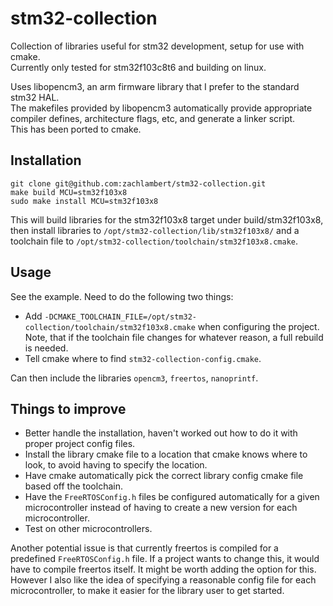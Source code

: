 # stm32-collection

Collection of libraries useful for stm32 development, setup for use with cmake.  
Currently only tested for stm32f103c8t6 and building on linux.

Uses libopencm3, an arm firmware library that I prefer to the standard stm32 HAL.  
The makefiles provided by libopencm3 automatically provide appropriate compiler defines, architecture flags, etc, and generate a linker script.  
This has been ported to cmake.

## Installation

`git clone git@github.com:zachlambert/stm32-collection.git`  
`make build MCU=stm32f103x8`  
`sudo make install MCU=stm32f103x8`

This will build libraries for the stm32f103x8 target under build/stm32f103x8, then install libraries to `/opt/stm32-collection/lib/stm32f103x8/` and a toolchain file to `/opt/stm32-collection/toolchain/stm32f103x8.cmake`.

## Usage

See the example. Need to do the following two things:
- Add `-DCMAKE_TOOLCHAIN_FILE=/opt/stm32-collection/toolchain/stm32f103x8.cmake` when configuring the project.  
Note, that if the toolchain file changes for whatever reason, a full rebuild is needed.
- Tell cmake where to find `stm32-collection-config.cmake`.

Can then include the libraries `opencm3`, `freertos`, `nanoprintf`.

## Things to improve

- Better handle the installation, haven't worked out how to do it with proper project config files.
- Install the library cmake file to a location that cmake knows where to look, to avoid having to specify the location.
- Have cmake automatically pick the correct library config cmake file based off the toolchain.
- Have the `FreeRTOSConfig.h` files be configured automatically for a given microcontroller instead of having to create a new version for each microcontroller.
- Test on other microcontrollers.

Another potential issue is that currently freertos is compiled for a predefined `FreeRTOSConfig.h` file. If a project wants to change this, it would have to compile freertos itself. It might be worth adding the option for this. However I also like the idea of specifying a reasonable config file for each microcontroller, to make it easier for the library user to get started.
